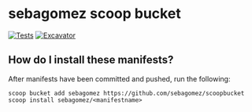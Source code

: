 # sebagomez scoop bucket

<!-- Uncomment the following line after replacing placeholders -->
[![Tests](https://github.com/sebagomez/scoopbucket/actions/workflows/ci.yml/badge.svg)](https://github.com/sebagomez/scoopbucket/actions/workflows/ci.yml) [![Excavator](https://github.com/sebagomez/scoopbucket/actions/workflows/excavator.yml/badge.svg)](https://github.com/sebagomez/scoopbucket/actions/workflows/excavator.yml)

## How do I install these manifests?

After manifests have been committed and pushed, run the following:

```pwsh
scoop bucket add sebagomez https://github.com/sebagomez/scoopbucket
scoop install sebagomez/<manifestname>
```

